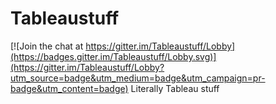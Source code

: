 # Tableaustuff

[![Join the chat at https://gitter.im/Tableaustuff/Lobby](https://badges.gitter.im/Tableaustuff/Lobby.svg)](https://gitter.im/Tableaustuff/Lobby?utm_source=badge&utm_medium=badge&utm_campaign=pr-badge&utm_content=badge)
Literally Tableau stuff
